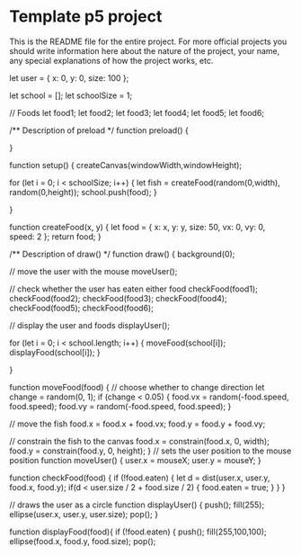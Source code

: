 # Template p5 project

This is the README file for the entire project. For more official projects you should write information here about the nature of the project, your name, any special explanations of how the project works, etc.

let user = {
  x: 0,
  y: 0,
  size: 100
};

let school = [];
let schoolSize = 1;

// Foods
let food1;
let food2;
let food3;
let food4;
let food5;
let food6;



/**
Description of preload
*/
function preload() {

}


function setup() {
createCanvas(windowWidth,windowHeight);

for (let i = 0; i < schoolSize; i++) {
  let fish = createFood(random(0,width), random(0,height));
  school.push(food);
}

}

function createFood(x, y) {
let food = {
  x: x,
  y: y,
  size: 50,
  vx: 0,
  vy: 0,
  speed: 2
};
return food;
}


/**
Description of draw()
*/
function draw() {
background(0);


// move the user with the mouse
moveUser();



// check whether the user has eaten either food
checkFood(food1);
checkFood(food2);
checkFood(food3);
checkFood(food4);
checkFood(food5);
checkFood(food6);

// display the user and foods
displayUser();


for (let i = 0; i < school.length; i++) {
  moveFood(school[i]);
  displayFood(school[i]);
  }

}

function moveFood(food) {
  // choose whether to change direction
  let change = random(0, 1);
  if (change < 0.05) {
    food.vx = random(-food.speed, food.speed);
    food.vy = random(-food.speed, food.speed);
  }

  // move the fish
  food.x = food.x + food.vx;
  food.y = food.y + food.vy;

  // constrain the fish to the canvas
  food.x = constrain(food.x, 0, width);
  food.y = constrain(food.y, 0, height);
}
// sets the user position to the mouse position
function moveUser() {
user.x = mouseX;
user.y = mouseY;
}

function checkFood(food) {
  if (!food.eaten) {
    let d = dist(user.x, user.y, food.x, food.y);
    if(d < user.size / 2 + food.size / 2) {
      food.eaten = true;
    }
  }
}


  // draws the user as a circle
  function displayUser() {
    push();
    fill(255);
    ellipse(user.x, user.y, user.size);
    pop();
  }

  function displayFood(food){
    if (!food.eaten) {
      push();
      fill(255,100,100);
      ellipse(food.x, food.y, food.size);
      pop();
